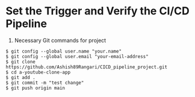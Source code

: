 # Set the Trigger and Verify the CI/CD Pipeline #  

1) Necessary Git commands for project
```
$ git config --global user.name "your.name"
$ git config --global user.email "your-email-address"
$ git clone https://github.com/Ashish89Rangari/CICD_pipeline_project.git
$ cd a-youtube-clone-app
$ git add .
$ git commit -m "test change"
$ git push origin main

```


